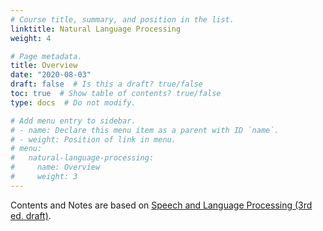```yaml
---
# Course title, summary, and position in the list.
linktitle: Natural Language Processing
weight: 4

# Page metadata.
title: Overview
date: "2020-08-03"
draft: false  # Is this a draft? true/false
toc: true  # Show table of contents? true/false
type: docs  # Do not modify.

# Add menu entry to sidebar.
# - name: Declare this menu item as a parent with ID `name`.
# - weight: Position of link in menu.
# menu:
#   natural-language-processing:
#     name: Overview
#     weight: 3
---
```


Contents and Notes are based on [Speech and Language Processing (3rd ed. draft)](https://web.stanford.edu/~jurafsky/slp3/).

